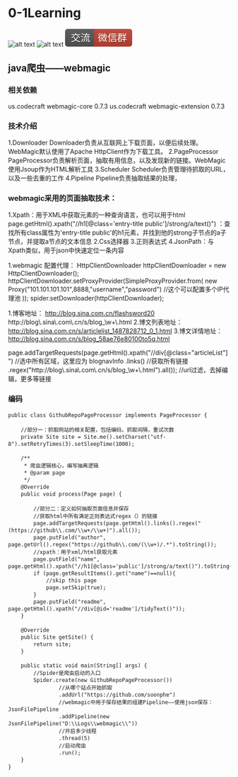 # 0-1Learning

![alt text](../../static/common/svg/luoxiaosheng.svg "公众号")
![alt text](../../static/common/svg/luoxiaosheng_learning.svg "学习")
![alt text](../../static/common/svg/luoxiaosheng_wechat.svg "微信")


## java爬虫——webmagic
### 相关依赖
<dependency>
    <groupId>us.codecraft</groupId>
    <artifactId>webmagic-core</artifactId>
    <version>0.7.3</version>
</dependency>
<dependency>
    <groupId>us.codecraft</groupId>
    <artifactId>webmagic-extension</artifactId>
    <version>0.7.3</version>
</dependency>

### 技术介绍
1.Downloader
Downloader负责从互联网上下载页面，以便后续处理。WebMagic默认使用了Apache HttpClient作为下载工具。
2.PageProcessor
PageProcessor负责解析页面，抽取有用信息，以及发现新的链接。WebMagic使用Jsoup作为HTML解析工具
3.Scheduler
Scheduler负责管理待抓取的URL，以及一些去重的工作
4.Pipeline
Pipeline负责抽取结果的处理，

### webmagic采用的页面抽取技术：
1.Xpath：用于XML中获取元素的一种查询语言，也可以用于html
 page.getHtml().xpath("//h1[@class='entry-title public']/strong/a/text()")
：查找所有class属性为'entry-title public'的h1元素，并找到他的strong子节点的a子节点，并提取a节点的文本信息
2.Css选择器
3.正则表达式
4.JsonPath：与Xpath类似，用于json中快速定位一条内容



1.webmagic
配置代理：
  HttpClientDownloader httpClientDownloader = new HttpClientDownloader();
    httpClientDownloader.setProxyProvider(SimpleProxyProvider.from(
new Proxy("101.101.101.101",8888,"username","password")	//这个可以配置多个IP代理池
));
    spider.setDownloader(httpClientDownloader);

1.博客地址：	http://blog.sina.com.cn/flashsword20	http://blog\\.sina\\.com\\.cn/s/blog_\\w+\\.html
2.博文列表地址：	http://blog.sina.com.cn/s/articlelist_1487828712_0_1.html
3.博文详情地址：	http://blog.sina.com.cn/s/blog_58ae76e80100to5q.html

page.addTargetRequests(page.getHtml().xpath("//div[@class=\"articleList\"]")	//选中所有区域，这里应为 blognavInfo
.links()	//获取所有链接
.regex("http://blog\\.sina\\.com\\.cn/s/blog_\\w+\\.html").all());	//url过滤，去掉编辑，更多等链接


### 编码
~~~~
public class GithubRepoPageProcessor implements PageProcessor {

    //部分一：抓取网站的相关配置，包括编码，抓取间隔，重试次数
    private Site site = Site.me().setCharset("utf-8").setRetryTimes(3).setSleepTime(1000);

    /**
     * 爬虫逻辑核心，编写抽离逻辑
     * @param page
     */
    @Override
    public void process(Page page) {

        //部分二：定义如何抽取页面信息并保存
        //获取html中所有满足正则表达式regex（）的链接
        page.addTargetRequests(page.getHtml().links().regex("(https://github\\.com/\\w+/\\w+)").all());
        page.putField("author", page.getUrl().regex("https://github\\.com/(\\w+)/.*").toString());
        //xpath：用于xml/html获取元素
        page.putField("name", page.getHtml().xpath("//h1[@class='public']/strong/a/text()").toString());
        if (page.getResultItems().get("name")==null){
            //skip this page
            page.setSkip(true);
        }
        page.putField("readme", page.getHtml().xpath("//div[@id='readme']/tidyText()"));
    }

    @Override
    public Site getSite() {
        return site;
    }

    public static void main(String[] args) {
        //Spider是爬虫启动的入口
        Spider.create(new GithubRepoPageProcessor())
                //从哪个站点开始抓取
                .addUrl("https://github.com/soonphe")
                //webmagic中用于保存结果的组建Pipeline——使用json保存：JsonFilePipeline
                .addPipeline(new JsonFilePipeline("D:\\Logs\\webmagic\\"))
                //开启多少线程
                .thread(5)
                //启动爬虫
                .run();
    }
}
~~~~